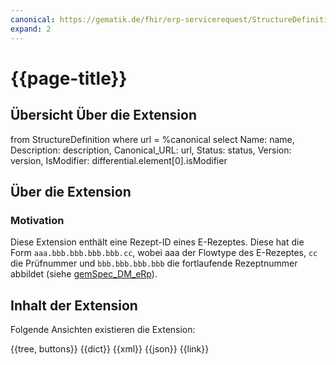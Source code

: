 ```yaml
---
canonical: https://gematik.de/fhir/erp-servicerequest/StructureDefinition/prescription-id-ex
expand: 2
---
```


# {{page-title}}

## Übersicht Über die Extension

<fql output="table">
	from
		StructureDefinition
	where
		url = %canonical
	select
		Name: name,
		Description: description,
		Canonical_URL: url,
		Status: status,
		Version: version,
    IsModifier: differential.element[0].isModifier
</fql>

## Über die Extension

### Motivation

Diese Extension enthält eine Rezept-ID eines E-Rezeptes. Diese hat die Form `aaa.bbb.bbb.bbb.bbb.cc`, wobei aaa der Flowtype des E-Rezeptes, `cc` die Prüfnummer und `bbb.bbb.bbb.bbb` die fortlaufende Rezeptnummer abbildet (siehe [gemSpec_DM_eRp](https://gemspec.gematik.de/docs/gemSpec/gemSpec_DM_eRp/gemSpec_DM_eRp_V1.10.0/#A_19217-01)).

## Inhalt der Extension

Folgende Ansichten existieren die Extension:

<tabs>
<tab title="Overview">
	{{tree, buttons}}
</tab>
<tab title="Detailed view">
	{{dict}}
</tab>
<tab title="XML">
	{{xml}}
</tab>
<tab title="JSON">	
	{{json}}
</tab>
<tab title="Link">
	{{link}}
</tab>
</tabs>